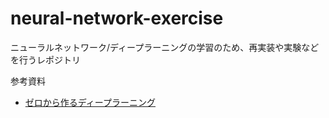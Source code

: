 # neural-network-exercise
ニューラルネットワーク/ディープラーニングの学習のため、再実装や実験などを行うレポジトリ

参考資料
+ [ゼロから作るディープラーニング](https://www.oreilly.co.jp/books/9784873117584/)
